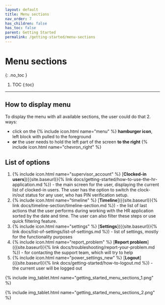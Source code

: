 ```yaml
---
layout: default
title: Menu sections
nav_order: 7
has_children: false
has_toc: false
parent: Getting Started
permalink: /getting-started/menu-sections
---
```


# Menu sections
{: .no_toc }

1. TOC
{:toc}

---

## How to display menu
To display the menu with all available sections, the user could do that 2. ways:
- click on the {% include icon.html name="menu" %} **hamburger icon**, left block with pulled to the foreground
- **or** the user needs to hold the left part of the screen **to the right** {% include icon.html name="chevron_right" %}

## List of options

1. {% include icon.html name="supervisor_account" %} [**Clocked-in users**]({{site.baseurl}}{% link docs/getting-started/how-to-use-the-hr-application.md %}) - the main screen for the user, displaying the current list of clocked-in users. The user has the option to switch the clock-in/out status for any user, who has PIN verification setup.
1. {% include icon.html name="timeline" %} [**Timeline**]({{site.baseurl}}{% link docs/timeline-section/timeline-section.md %}) - the list of last actions that the user performs during working with the HR application sorted by the date and time. The user can also filter these steps or use quick filtering feature.
1. {% include icon.html name="settings" %} [**Settings**]({{site.baseurl}}{% link docs/list-of-settings/list-of-settings.md %}) - list of settings, mostly for the functionality purposes
1. {% include icon.html name="report_problem" %} [**Report problem**]({{site.baseurl}}{% link docs/troubleshooting/report-your-problem.md %}) - for contacting the support team, which will try to help
1. {% include icon.html name="power_settings_new" %} [**Logout**]({{site.baseurl}}{% link docs/getting-started/how-to-logout.md %}) - the current user will be logged out


{% include img_tablet.html name="getting_started_menu_sections_1.png" %}

{% include img_tablet.html name="getting_started_menu_sections_2.png" %}